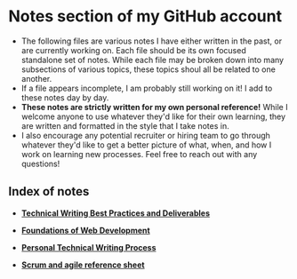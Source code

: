 # Notes section of my GitHub account
* The following files are various notes I have either written in the past, or are currently working on. Each file should be its own focused standalone set of notes. While each file may be broken down into many subsections of various topics, these topics shoul all be related to one another.
* If a file appears incomplete, I am probably still working on it! I add to these notes day by day.
* **These notes are strictly written for my own personal reference!** While I welcome anyone to use whatever they'd like for their own learning, they are written and formatted in the style that I take notes in.
* I also encourage any potential recruiter or hiring team to go through whatever they'd like to get a better picture of what, when, and how I work on learning new processes. Feel free to reach out with any questions!

## Index of notes
* **[Technical Writing Best Practices and Deliverables](https://github.com/saloset/Notes/blob/234e81c9684fde1b19a5b00e20b6bb5db2bb7177/TW%20Notes:%20Best%20Practices%20and%20Deliverables.md)**

* **[Foundations of Web Development](https://github.com/saloset/Notes/blob/c35f09b2b68df91279609b21b88f7607613a0d54/Web%20Development%20Foundations.md)**

* **[Personal Technical Writing Process](https://github.com/saloset/Notes/blob/cc0feed3df4bcbe988c591131491a526124f61d6/Personal%20tech%20writing%20process.md)**

* **[Scrum and agile reference sheet](https://github.com/saloset/Notes/blob/1e218341e09f8ee1a6fa5fbda959fa2b14eb8252/Scrum%20and%20Agile.md)**
